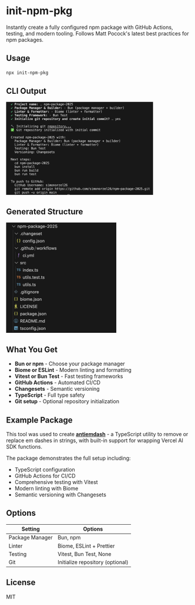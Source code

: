 # init-npm-pkg

Instantly create a fully configured npm package with GitHub Actions, testing, and modern tooling. Follows Matt Pocock's latest best practices for npm packages.

## Usage

```bash
npx init-npm-pkg
```

## CLI Output

<img src="input.png" alt="CLI Setup" width="400" />

## Generated Structure

<img src="output.png" alt="Project Structure" width="300" />

## What You Get

- **Bun or npm** - Choose your package manager
- **Biome or ESLint** - Modern linting and formatting
- **Vitest or Bun Test** - Fast testing frameworks
- **GitHub Actions** - Automated CI/CD
- **Changesets** - Semantic versioning
- **TypeScript** - Full type safety
- **Git setup** - Optional repository initialization

## Example Package

This tool was used to create **[antiemdash](https://github.com/simonorzel26/antiemdash)** - a TypeScript utility to remove or replace em dashes in strings, with built-in support for wrapping Vercel AI SDK functions.

The package demonstrates the full setup including:
- TypeScript configuration
- GitHub Actions for CI/CD
- Comprehensive testing with Vitest
- Modern linting with Biome
- Semantic versioning with Changesets

## Options

| Setting | Options |
|---------|---------|
| Package Manager | Bun, npm |
| Linter | Biome, ESLint + Prettier |
| Testing | Vitest, Bun Test, None |
| Git | Initialize repository (optional) |

## License

MIT
